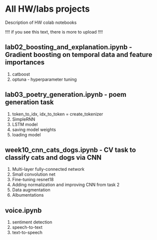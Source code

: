 # All HW/labs projects

Description of HW colab notebooks

!!!! if you see this text, there is more to upload !!!!

## lab02_boosting_and_explanation.ipynb - Gradient boosting on temporal data and feature importances

1. catboost
2. optuna - hyperparameter tuning

## lab03_poetry_generation.ipynb - poem generation task

1. token_to_idx, idx_to_token = create_tokenizer
2. SimpleRNN
3. LSTM model
4. saving model weights
5. loading model

## week10_cnn_cats_dogs.ipynb - CV task to classify cats and dogs via CNN

1. Multi-layer fully-connected network
2. Small convolution net
3. Fine-tuning resnet18
4. Adding normalization and improving CNN from task 2
5. Data augmentation
6. Albumentations

## voice.ipynb

1. sentiment detection
2. speech-to-text
3. text-to-speech

